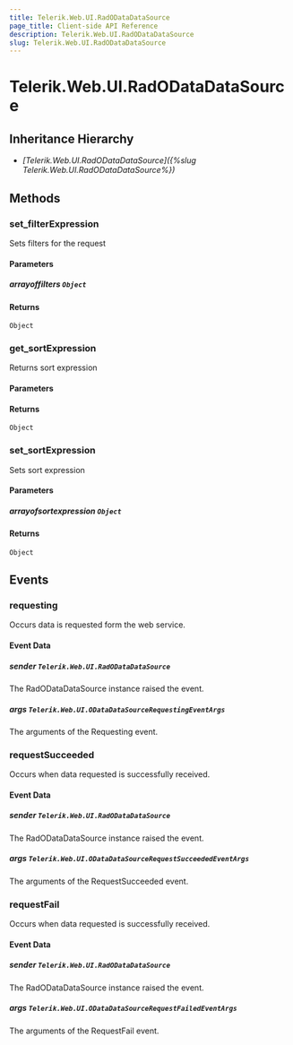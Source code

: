 ```yaml
---
title: Telerik.Web.UI.RadODataDataSource
page_title: Client-side API Reference
description: Telerik.Web.UI.RadODataDataSource
slug: Telerik.Web.UI.RadODataDataSource
---
```


# Telerik.Web.UI.RadODataDataSource  

## Inheritance Hierarchy

* *[Telerik.Web.UI.RadODataDataSource]({%slug Telerik.Web.UI.RadODataDataSource%})*

## Methods

###  set_filterExpression

Sets filters for the request

#### Parameters

##### arrayoffilters `Object`

#### Returns

`Object` 

###  get_sortExpression

Returns sort expression

#### Parameters

#### Returns

`Object` 

###  set_sortExpression

Sets sort expression

#### Parameters

##### arrayofsortexpression `Object`

#### Returns

`Object` 

## Events

### requesting

Occurs data is requested form the web service. 

#### Event Data

##### sender `Telerik.Web.UI.RadODataDataSource`

The RadODataDataSource instance raised the event.

##### args `Telerik.Web.UI.ODataDataSourceRequestingEventArgs`

The arguments of the Requesting event.

### requestSucceeded

Occurs when data requested is successfully received.

#### Event Data

##### sender `Telerik.Web.UI.RadODataDataSource`

The RadODataDataSource instance raised the event.

##### args `Telerik.Web.UI.ODataDataSourceRequestSucceededEventArgs`

The arguments of the RequestSucceeded event.

### requestFail

Occurs when data requested is successfully received.

#### Event Data

##### sender `Telerik.Web.UI.RadODataDataSource`

The RadODataDataSource instance raised the event.

##### args `Telerik.Web.UI.ODataDataSourceRequestFailedEventArgs`

The arguments of the RequestFail event.